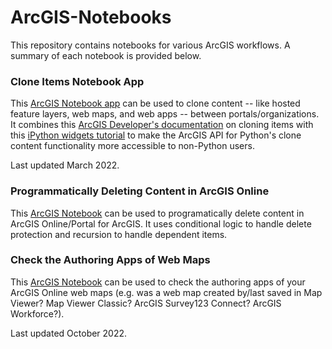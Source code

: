 # ArcGIS-Notebooks

This repository contains notebooks for various ArcGIS workflows. A summary of each notebook is provided below.

### Clone Items Notebook App

This [ArcGIS Notebook app](https://github.com/tyhranac/ArcGIS-Notebooks/blob/main/CloneItemsNotebookApp.ipynb) can be used to clone content -- like hosted feature layers, web maps, and web apps -- between portals/organizations. It combines this [ArcGIS Developer's documentation](https://developers.arcgis.com/python/guide/cloning-content/) on cloning items with this [iPython widgets tutorial](https://www.youtube.com/watch?v=abXuRM0QVD0) to make the ArcGIS API for Python's clone content functionality more accessible to non-Python users.

Last updated March 2022.

### Programmatically Deleting Content in ArcGIS Online

This [ArcGIS Notebook](https://github.com/tyhranac/ArcGIS-Notebooks/blob/main/DeleteContent.ipynb) can be used to programatically delete content in ArcGIS Online/Portal for ArcGIS. It uses conditional logic to handle delete protection and recursion to handle dependent items.

### Check the Authoring Apps of Web Maps

This [ArcGIS Notebook](https://github.com/tyhranac/ArcGIS-Notebooks/blob/main/CheckAuthoringApp.ipynb) can be used to check the authoring apps of your ArcGIS Online web maps (e.g. was a web map created by/last saved in Map Viewer? Map Viewer Classic? ArcGIS Survey123 Connect? ArcGIS Workforce?). 

Last updated October 2022.
